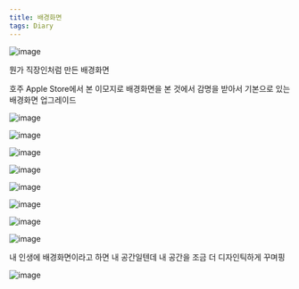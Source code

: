 ```yaml
---
title: 배경화면
tags: Diary
---
```


![image](/assets/images/250925_배경화면.png)

뭔가 직장인처럼 만든 배경화면

호주 Apple Store에서 본 이모지로 배경화면을 본 것에서 감명을 받아서 기본으로 있는 배경화면 업그레이드

![image](/assets/images/250925_건물.jpeg)

![image](/assets/images/250925_벽.jpeg)

![image](/assets/images/250925_나무.jpeg)

![image](/assets/images/250925_차.jpeg)

![image](/assets/images/250925_워크숍.jpeg)

![image](/assets/images/250925_리큐르.jpeg)

![image](/assets/images/250925_야간건물.jpeg)

![image](/assets/images/250925_쓰레기통.jpeg)

내 인생에 배경화면이라고 하면 내 공간일텐데 내 공간을 조금 더 디자인틱하게 꾸며핑

![image](/assets/images/250925_햄스터.jpeg)